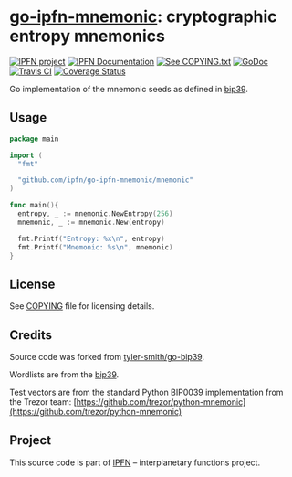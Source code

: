 # [go-ipfn-mnemonic][mnemonic]: cryptographic entropy mnemonics

[![IPFN project][badge-ipfn]][org-ipfn]
[![IPFN Documentation][badge-docs]][docs]
[![See COPYING.txt][badge-copying]][COPYING]
[![GoDoc][badge-godoc]][godoc-ipfn]
[![Travis CI][badge-ci]][ci]
[![Coverage Status][coverage-badge]][coverage-status]

Go implementation of the mnemonic seeds as defined in [bip39][].

## Usage

```go
package main

import (
  "fmt"

  "github.com/ipfn/go-ipfn-mnemonic/mnemonic"
)

func main(){
  entropy, _ := mnemonic.NewEntropy(256)
  mnemonic, _ := mnemonic.New(entropy)

  fmt.Printf("Entropy: %x\n", entropy)
  fmt.Printf("Mnemonic: %s\n", mnemonic)
}
```

## License

See [COPYING][COPYING] file for licensing details.

## Credits

Source code was forked from [tyler-smith/go-bip39](https://github.com/ipfn/go-ipfn-mnemonic).

Wordlists are from the [bip39][].

Test vectors are from the standard Python BIP0039 implementation from the
Trezor team: [https://github.com/trezor/python-mnemonic](https://github.com/trezor/python-mnemonic)

## Project

This source code is part of [IPFN](https://github.com/ipfn) – interplanetary functions project.

[ci]: https://travis-ci.org/ipfn/go-ipfn-mnemonic
[docs]: https://docs.ipfn.io/
[COPYING]: https://github.com/ipfn/go-ipfn-mnemonic/blob/master/COPYING
[badge-ci]: https://travis-ci.org/ipfn/go-ipfn-mnemonic.svg?branch=master
[badge-copying]: https://img.shields.io/badge/license-MIT-blue.svg?style=flat-square
[badge-docs]: https://img.shields.io/badge/documentation-IPFN-blue.svg?style=flat-square
[badge-godoc]: https://godoc.org/github.com/ipfn/go-ipfn-mnemonic/mnemonic?status.svg
[badge-ipfn]: https://img.shields.io/badge/project-IPFN-blue.svg?style=flat-square
[coverage-badge]: https://coveralls.io/repos/github/ipfn/go-ipfn-mnemonic/badge.svg?branch=master
[coverage-status]: https://coveralls.io/github/ipfn/go-ipfn-mnemonic?branch=master
[org-ipfn]: https://github.com/ipfn
[godoc-ipfn]: https://godoc.org/github.com/ipfn/go-ipfn-mnemonic/mnemonic
[mnemonic]: https://github.com/ipfn/go-ipfn-mnemonic/
[bip39]: https://github.com/bitcoin/bips/tree/master/bip-0039
